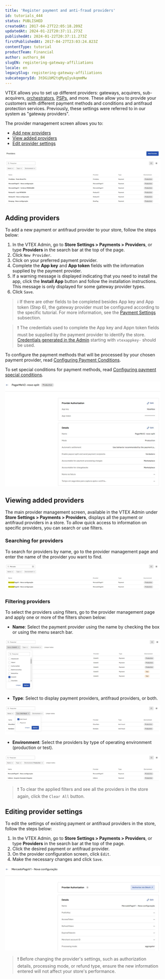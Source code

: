 ```yaml
---
title: 'Register payment and anti-fraud providers'
id: tutorials_444
status: PUBLISHED
createdAt: 2017-04-27T22:05:18.209Z
updatedAt: 2024-01-22T20:37:11.273Z
publishedAt: 2024-01-22T20:37:11.273Z
firstPublishedAt: 2017-04-27T23:03:24.823Z
contentType: tutorial
productTeam: Financial
author: authors_84
slugEN: registering-gateway-affiliations
locale: en
legacySlug: registering-gateway-affiliations
subcategoryId: 3tDGibM2tqMyqIyukqmmMw
---
```


VTEX allows you to set up different providers: gateways, acquirers, sub-acquirers, [orchestrators](https://www.y.uno/br), [PSPs](https://en.wikipedia.org/wiki/Payment_service_provider), and more. These allow you to provide your customers with different payment methods and conditions and antifraud protection services. Previously, these settings were referred to in our system as "gateway providers".

The provider management screen allows you to:

- [Add new providers](#adding-providers)
- [View added providers](#viewing-added-providers)
- [Edit provider settings](#editing-provider-settings)

![interface_provedor_EN_1](https://raw.githubusercontent.com/vtexdocs/help-center-content/refs/heads/main/docs/en/tutorials/Payments/Payment%20Settings/registering-gateway-affiliations_1.jpg)

## Adding providers

To add a new payment or antifraud provider to your store, follow the steps below:

1. In the VTEX Admin, go to __Store Settings > Payments > Providers__, or type __Providers__ in the search bar at the top of the page.
2. Click `New Provider`.
3. Click on your preferred payment provider.
4. Complete the __App key__ and __App token__ fields with the information supplied by the payment provider.
5. If a warning message is displayed indicating that you need to install the app, click the __Install App__ button and follow the installation instructions. This message is only displayed for some gateway provider types. 
6. Click `Save`.

>ℹ️ If there are other fields to be completed besides App key and App token (Step 6), the gateway provider must be configured according to the specific tutorial. For more information, see the [Payment Settings](https://help.vtex.com/en/subcategory/payment-settings--3tDGibM2tqMyqIyukqmmMw) subsection.

>❗ The credentials used to complete the App key and Appn token fields must be supplied by the payment provider to identify the store. [Credentials generated in the Admin](https://help.vtex.com/en/tutorial/application-keys--2iffYzlvvz4BDMr6WGUtet) starting with `vtexappkey-` should be used.

To configure the payment methods that will be processed by your chosen payment provider, read [Configuring Payment Conditions](https://help.vtex.com/en/tutorial/how-to-configure-payment-conditions--tutorials_455).

To set special conditions for payment methods, read [Configuring payment special  conditions](https://help.vtex.com/en/tutorial/special-conditions--tutorials_456).

![interface_provedor_EN_2](https://raw.githubusercontent.com/vtexdocs/help-center-content/refs/heads/main/docs/en/tutorials/Payments/Payment%20Settings/registering-gateway-affiliations_2.JPG)

## Viewing added providers

The main provider management screen, available in the VTEX Admin under __Store Settings > Payments > Providers__, displays all the payment or antifraud providers in a store. To allow quick access to information on specific providers, you can search or use filters.

### Searching for providers

To search for providers by name, go to the provider management page and enter the name of the provider you want to find.

![interface_provedor_EN_3](https://raw.githubusercontent.com/vtexdocs/help-center-content/refs/heads/main/docs/en/tutorials/Payments/Payment%20Settings/registering-gateway-affiliations_3.JPG)

### Filtering providers

To select the providers using filters, go to the provider management page and apply one or more of the filters shown below:

- __Name__: Select the payment provider using the name by checking the box or using the menu search bar.

![interface_provedor_EN_4](https://raw.githubusercontent.com/vtexdocs/help-center-content/refs/heads/main/docs/en/tutorials/Payments/Payment%20Settings/registering-gateway-affiliations_4.JPG)

- __Type__: Select to display payment providers, antifraud providers, or both.

![interface_provedor_EN_5](https://raw.githubusercontent.com/vtexdocs/help-center-content/refs/heads/main/docs/en/tutorials/Payments/Payment%20Settings/registering-gateway-affiliations_5.JPG)

- __Environment__: Select the providers by type of operating environment (production or test).

![interface_provedor_EN_6](https://raw.githubusercontent.com/vtexdocs/help-center-content/refs/heads/main/docs/en/tutorials/Payments/Payment%20Settings/registering-gateway-affiliations_6.JPG)

>❗ To clear the applied filters and see all the providers in the store again, click the `Clear All` button.

## Editing provider settings

To edit the settings of existing payment or antifraud providers in the store, follow the steps below:

1. In the VTEX Admin, go to __Store Settings > Payments > Providers__, or type __Providers__ in the search bar at the top of the page.
2. Click the desired payment or antifraud provider.
3. On the provider configuration screen, click `Edit`.
4. Make the necessary changes and click `Save`.

![interface_provedor_EN_7](https://raw.githubusercontent.com/vtexdocs/help-center-content/refs/heads/main/docs/en/tutorials/Payments/Payment%20Settings/registering-gateway-affiliations_7.JPG)

>❗ Before changing the provider's settings, such as authorization details, processing mode, or refund type, ensure the new information entered will not affect your store's performance.

